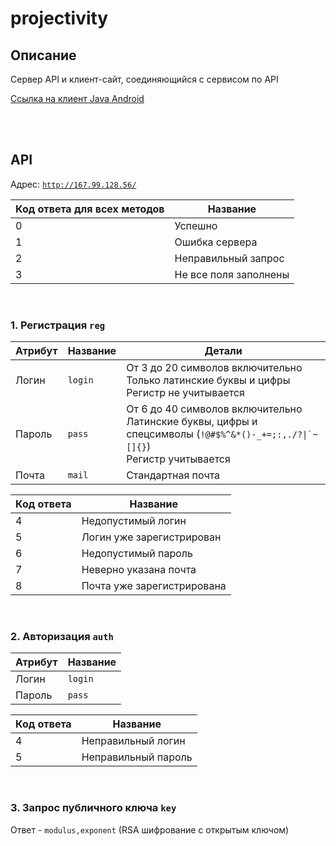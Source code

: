 # projectivity

## Описание
Сервер API и клиент-сайт, соединяющийся с сервисом по API

[Ссылка на клиент Java Android]()

<br><br>

## API
Адрес: [``` http://167.99.128.56/ ```](http://167.99.128.56/)

Код ответа для всех методов | Название
---|---
0 | Успешно
1 | Ошибка сервера
2 | Неправильный запрос
3 | Не все поля заполнены

<br>

### 1. Регистрация ``` reg ```
Атрибут | Название | Детали
---|---|---
Логин | ``` login ``` | От 3 до 20 символов включительно<br>Только латинские буквы и цифры<br>Регистр не учитывается
Пароль | ``` pass ``` | От 6 до 40 символов включительно<br>Латинские буквы, цифры и спецсимволы (``` !@#$%^&*()-_+=;:,./?\|`~[]{} ```)<br>Регистр учитывается
Почта | ``` mail ``` | Стандартная почта

Код ответа | Название
---|---
4 | Недопустимый логин
5 | Логин уже зарегистрирован
6 | Недопустимый пароль
7 | Неверно указана почта
8 | Почта уже зарегистрирована

<br>

### 2. Авторизация ``` auth ```
Атрибут | Название
---|---
Логин | ``` login ``` 
Пароль | ``` pass ```

Код ответа | Название
---|---
4 | Неправильный логин
5 | Неправильный пароль

<br>

### 3. Запрос публичного ключа ``` key ```
Ответ - ``` modulus,exponent ``` (RSA шифрование с открытым ключом)
